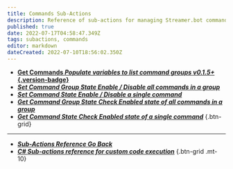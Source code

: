 ```yaml
---
title: Commands Sub-Actions
description: Reference of sub-actions for managing Streamer.bot commands
published: true
date: 2022-07-17T04:58:47.349Z
tags: subactions, commands
editor: markdown
dateCreated: 2022-07-10T18:56:02.350Z
---
```


* [**Get Commands *Populate variables to list command groups* *v0.1.5+*{.version-badge}**](/en/Sub-Actions/Commands/Get-Commands)
* [***Set Command Group State ***Enable / Disable all commands in a group******](/Sub-Actions/Commands/Set-Command-Group-State)
* [***Set Command State ***Enable / Disable a single command******](/Sub-Actions/Commands/Get-Command-State)
* [***Get Command Group State ***Check Enabled state of all commands in a group******](/Sub-Actions/Commands/Get-Command-Group-State)
* [***Get Command State ***Check Enabled state of a single command******](/Sub-Actions/Commands/Get-Command-State)
{.btn-grid}

---

- [<i class="mdi mdi-chevron-left"></i>***Sub-Actions Reference ***Go Back******](/en/Sub-Actions)
- [<i class="mdi mdi-code-braces primary--text"></i> ***C# ***Sub-actions reference for custom code execution******](/en/Sub-Actions/CSharp)
{.btn-grid .mt-10}